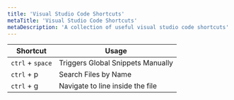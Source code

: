 ```yaml
---
title: 'Visual Studio Code Shortcuts'
metaTitle: 'Visual Studio Code Shortcuts'
metaDescription: 'A collection of useful visual studio code shortcuts'
---
```


| Shortcut | Usage |
| -------- | ----- |
| `ctrl` + `space` | Triggers Global Snippets Manually |
| `ctrl` + p | Search Files by Name |
| `ctrl` + g | Navigate to line inside the file |
